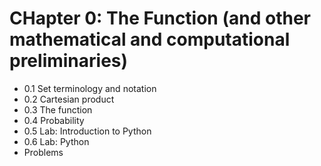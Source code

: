 # CHapter 0: The Function (and other mathematical and computational preliminaries)
* 0.1 Set terminology and notation
* 0.2 Cartesian product
* 0.3 The function
* 0.4 Probability
* 0.5 Lab: Introduction to Python
* 0.6 Lab: Python
* Problems
